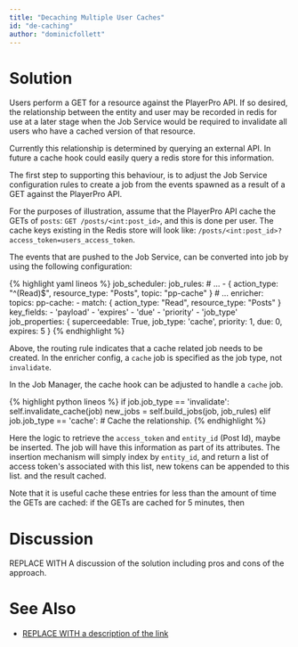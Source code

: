 ```yaml
---
title: "Decaching Multiple User Caches"
id: "de-caching" 
author: "dominicfollett"
---
```


# Solution

Users perform a GET for a resource against the PlayerPro API. If so
desired, the relationship between the entity and user may be recorded in
redis for use at a later stage when the Job Service would be required
to invalidate all users who have a cached version of that resource.

Currently this relationship is determined by querying an external API.
In future a cache hook could easily query a redis store for this
information.

The first step to supporting this behaviour, is to adjust the Job
Service configuration rules to create a job from the events spawned as a
result of a GET against the PlayerPro API.

For the purposes of illustration, assume that the PlayerPro API cache
the GETs of ```posts```: ```GET /posts/<int:post_id>```, and this is
done per user. The cache keys existing in the Redis store will look
like: ```/posts/<int:post_id>?access_token=users_access_token```.

The events that are pushed to the Job Service, can be converted into
job by using the following configuration:

{% highlight yaml lineos %}
job_scheduler:
  job_rules:
    # ...
    - { action_type: "^(Read)$", resource_type: "Posts", topic: "pp-cache" }
    # ...
    enricher:
    topics:
      pp-cache:
        - match:
            { action_type: "Read", resource_type: "Posts" }
          key_fields:
            - 'payload'
            - 'expires'
            - 'due'
            - 'priority'
            - 'job_type'
          job_properties:
              { superceedable: True, job_type: 'cache', priority: 1, due: 0, expires: 5 }
{% endhighlight %}

Above, the routing rule indicates that a cache related job needs to be
created. In the enricher config, a ```cache``` job is specified as the
job type, not ```invalidate```.

In the Job Manager, the cache hook can be adjusted to handle a
```cache``` job.

{% highlight python lineos %}
if job.job_type == 'invalidate':
    self.invalidate_cache(job)
    new_jobs = self.build_jobs(job, job_rules)
 elif job.job_type == 'cache':
    # Cache the relationship.
{% endhighlight %}

Here the logic to retrieve the ```access_token``` and ```entity_id```
(Post Id), maybe be inserted. The job will have this information as part
of its attributes. The insertion mechanism will simply index by
```entity_id```, and return a list of access token's associated with
this list, new tokens can be appended to this list. and the result
cached.

Note that it is useful cache these entries for less than the amount of
time the GETs are cached: if the GETs are cached for 5 minutes, then

# Discussion

REPLACE WITH A discussion of the solution including pros and cons of the approach.

# See Also

* [REPLACE WITH a description of the link](http://www.google.com)
